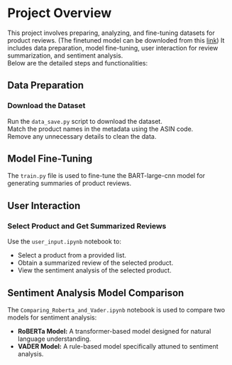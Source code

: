 # Project Overview

This project involves preparing, analyzing, and fine-tuning datasets for product reviews. (The finetuned model can be downloded from this [link](https://drive.google.com/drive/folders/1SQZ1QVrkETCadQtaSjWafvBbBTXoQI6j?usp=sharing)) 
It includes data preparation, model fine-tuning, user interaction for review summarization, and sentiment analysis.  
Below are the detailed steps and functionalities:

## Data Preparation

### Download the Dataset

Run the `data_save.py` script to download the dataset.<br>
Match the product names in the metadata using the ASIN code.<br>
Remove any unnecessary details to clean the data.

## Model Fine-Tuning

The `train.py` file is used to fine-tune the BART-large-cnn model for generating summaries of product reviews.

## User Interaction

### Select Product and Get Summarized Reviews

Use the `user_input.ipynb` notebook to:  
- Select a product from a provided list.  
- Obtain a summarized review of the selected product.  
- View the sentiment analysis of the selected product.

## Sentiment Analysis Model Comparison

The `Comparing_Roberta_and_Vader.ipynb` notebook is used to compare two models for sentiment analysis:  
- **RoBERTa Model:** A transformer-based model designed for natural language understanding.  
- **VADER Model:** A rule-based model specifically attuned to sentiment analysis.
